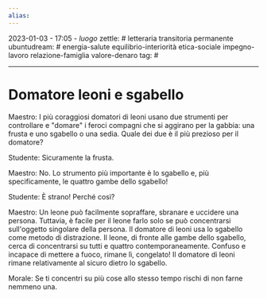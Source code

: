 ```yaml
---
alias: 
---
```

2023-01-03 - 17:05 - *luogo*
zettle: # letteraria transitoria permanente
ubuntudream: # energia-salute equilibrio-interiorità etica-sociale impegno-lavoro relazione-famiglia valore-denaro 
tag: #

---
# Domatore leoni e sgabello

Maestro: I più coraggiosi domatori di leoni usano due strumenti per controllare e "domare" i feroci compagni che si aggirano per la gabbia: una frusta e uno sgabello o una sedia. Quale dei due è il più prezioso per il domatore?

Studente: Sicuramente la frusta.

Maestro: No. Lo strumento più importante è lo sgabello e, più specificamente, le quattro gambe dello sgabello!

Studente: È strano! Perché così?

Maestro: Un leone può facilmente sopraffare, sbranare e uccidere una persona. Tuttavia, è facile per il leone farlo solo se può concentrarsi sull'oggetto singolare della persona. Il domatore di leoni usa lo sgabello come metodo di distrazione. Il leone, di fronte alle gambe dello sgabello, cerca di concentrarsi su tutti e quattro contemporaneamente. Confuso e incapace di mettere a fuoco, rimane lì, congelato! Il domatore di leoni rimane relativamente al sicuro dietro lo sgabello.

Morale: Se ti concentri su più cose allo stesso tempo rischi di non farne nemmeno una.